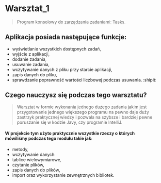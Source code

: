 # Warsztat_1
>Program konsolowy do zarządzania zadaniami: Tasks.
## Aplikacja posiada następujące funkcje:
- wyświetlanie wszystkich dostępnych zadań,
- wyjście z aplikacji,
- dodanie zadania,
- usuwanie zadania,
- wczytywanie danych z pliku przy starcie aplikacji,
- zapis danych do pliku,
- sprawdzanie poprawność wartości liczbowej podczas usuwania. :shipit:
## Czego nauczysz się podczas tego warsztatu?
>Warsztat w formie wykonania jednego dużego zadania jakim jest przygotowanie jednego większego programu na pewno daje duży zastrzyk praktycznej wiedzy i pozwala na szybsze i bardziej pewne poruszanie się w kodzie Javy, czy programie IntelliJ.

#### W projekcie tym użyto praktycznie wszystkie rzeczy o których mówiliśmy podczas tego modułu takie jak:
- metody,
- wczytywanie danych
- tablice wielowymiarowe,
- czytanie plików,
- zapis danych do plików,
- import oraz wykorzystanie zewnętrznych bibliotek.
